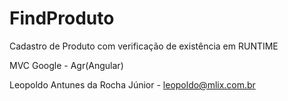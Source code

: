 # FindProduto
Cadastro de Produto com verificação de existência em RUNTIME

MVC Google - Agr(Angular)

Leopoldo Antunes da Rocha Júnior - leopoldo@mlix.com.br
